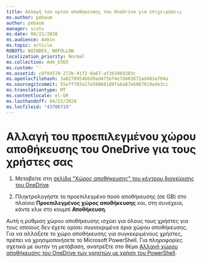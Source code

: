 ```yaml
---
title: Αλλαγή του ορίου αποθήκευσης του OneDrive για επιχειρήσεις
ms.author: pebaum
author: pebaum
manager: scotv
ms.date: 04/21/2020
ms.audience: Admin
ms.topic: article
ROBOTS: NOINDEX, NOFOLLOW
localization_priority: Normal
ms.collection: Adm_O365
ms.custom: ''
ms.assetid: c8f0d578-272b-41f2-8a67-af363969203c
ms.openlocfilehash: 3a8278954b6d9ad475bf4e7d403672ad483af04a
ms.sourcegitcommit: 55eff703a17e500681d8fa6a87eb067019ade3cc
ms.translationtype: MT
ms.contentlocale: el-GR
ms.lasthandoff: 04/22/2020
ms.locfileid: "43706719"
---
```

# <a name="change-the-default-onedrive-storage-space-for-your-users"></a>Αλλαγή του προεπιλεγμένου χώρου αποθήκευσης του OneDrive για τους χρήστες σας

1. Μεταβείτε στη [σελίδα "Χώρος αποθήκευσης" του κέντρου διαχείρισης του OneDrive](https://admin.onedrive.com/?v=StorageSettings).
    
2. Πληκτρολογήστε το προεπιλεγμένο ποσό αποθήκευσης (σε GB) στο πλαίσιο **Προεπιλεγμένος χώρος αποθήκευσης** και, στη συνέχεια, κάντε κλικ στο κουμπί **Αποθήκευση**.
    
Αυτή η ρύθμιση χώρου αποθήκευσης ισχύει για όλους τους χρήστες για τους οποίους δεν έχετε ορίσει συγκεκριμένα όρια χώρου αποθήκευσης. Για να αλλάξετε το χώρο αποθήκευσης για συγκεκριμένους χρήστες, πρέπει να χρησιμοποιήσετε το Microsoft PowerShell. Για πληροφορίες σχετικά με αυτήν τη μετάβαση, ανατρέξτε στο θέμα [Αλλαγή χώρου αποθήκευσης του OneDrive των χρηστών με χρήση του PowerShell](https://go.microsoft.com/fwlink/?linkid=866402).
  


